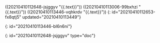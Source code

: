((20210410112648-jsjggyv "{{.text}}")) ((20210410113006-99bxhzi "{{.text}}")) ((20210410113446-vqhkrdv "{{.text}}")) 
{: id="20210410112653-fx8qtj5" updated="20210410113449"}

{: id="20210410113446-bl6n6ni"}


{: id="20210410112648-jsjggyv" type="doc"}

